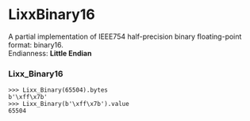 # LixxBinary16
A partial implementation of IEEE754 half-precision binary floating-point format: binary16.  
Endianness: **Little Endian**

### Lixx_Binary16
    >>> Lixx_Binary(65504).bytes
    b'\xff\x7b'
    >>> Lixx_Binary(b'\xff\x7b').value
    65504
